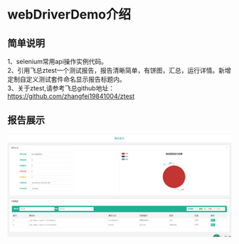 # webDriverDemo介绍

## 简单说明
1、selenium常用api操作实例代码。<br>
2、引用飞总ztest一个测试报告，报告清晰简单，有饼图，汇总，运行详情。新增定制自定义测试套件命名显示报告标题内。<br>
3、关于ztest,请参考飞总github地址：https://github.com/zhangfei19841004/ztest<br>

## 报告展示

![ztest](https://github.com/RefainZero/webDriverDemo/blob/master/report.png)
